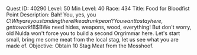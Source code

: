 Quest ID: 40290
Level: 50
Min Level: 40
Race: 434
Title: Food for Bloodfist Point
Description: Bah! You, yes, you $C! Why are you standing there like a drunk peon? You want to stay here, get to work!$B$BWe need hides, weapons, wood, everything! But don't worry, old Nulda won't force you to build a second Orgrimmar here. Let's start small, bring me some meat from the local stag, let us see what you are made of.
Objective: Obtain 10 Stag Meat from the Mosshoof.
